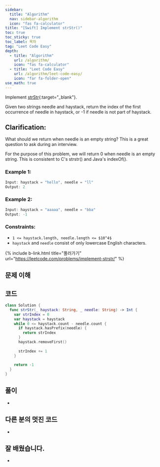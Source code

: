 ```yaml
---
sidebar:
  title: "Algorithm"
  nav: sidebar-algorithm
  icon: "fas fa-calculator"
title: "[Swift] Implement strStr()"
toc: true
toc_sticky: true
toc_label: 목차
tag: "Leet Code Easy"
depth:
  - title: "Algorithm"
    url: /algorithm/
    icon: "fas fa-calculator"
  - title: "Leet Code Easy"
    url: /algorithm/leet-code-easy/
    icon: "far fa-folder-open"
use_math: true
---
```

Implement [<i class="fas fa-link"></i> strStr](http://www.cplusplus.com/reference/cstring/strstr/){:target="_blank"}.  

Given two strings needle and haystack, return the index of the first occurrence of needle in haystack, or -1 if needle is not part of haystack.  

## Clarification:
What should we return when needle is an empty string? This is a great question to ask during an interview.  

For the purpose of this problem, we will return 0 when needle is an empty string. This is consistent to C's strstr() and Java's indexOf().




### Example 1:
```swift
Input: haystack = "hello", needle = "ll"
Output: 2
```

### Example 2:
```swift
Input: haystack = "aaaaa", needle = "bba"
Output: -1
```

### Constraints:
* `1 <= haystack.length, needle.length <= $10^4$`
* `haystack` and `needle` consist of only lowercase English characters.

{% include b-link.html title="풀러가기" url="https://leetcode.com/problems/implement-strstr/" %}

## 문제 이해


## 코드
```swift
class Solution {
  func strStr(_ haystack: String, _ needle: String) -> Int {
    var strIndex = 0
    var haystack = haystack
    while 0 <= haystack.count - needle.count {
      if haystack.hasPrefix(needle) {
        return strIndex
      }
      haystack.removeFirst()
      
      strIndex += 1
    }
    
    return -1
  }
}
```

## 풀이
-

## 다른 분의 멋진 코드
-

## 잘 배웠습니다.
-
